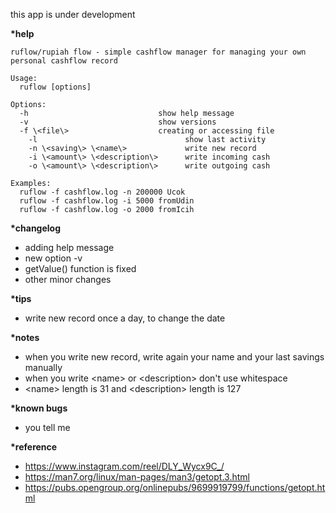 this app is under development

**\*help**
```--help
ruflow/rupiah flow - simple cashflow manager for managing your own personal cashflow record

Usage:
  ruflow [options]

Options:
  -h                             show help message
  -v                             show versions
  -f \<file\>                    creating or accessing file
    -l                                 show last activity
    -n \<saving\> \<name\>             write new record
    -i \<amount\> \<description\>      write incoming cash
    -o \<amount\> \<description\>      write outgoing cash
    
Examples:
  ruflow -f cashflow.log -n 200000 Ucok
  ruflow -f cashflow.log -i 5000 fromUdin
  ruflow -f cashflow.log -o 2000 fromIcih
```

**\*changelog**
- adding help message
- new option -v
- getValue() function is fixed
- other minor changes


**\*tips**
- write new record once a day, to change the date


**\*notes**
- when you write new record, write again your name and your last savings manually
- when you write \<name\> or \<description\> don't use whitespace
- \<name\> length is 31 and \<description\> length is 127


**\*known bugs**
- you tell me


**\*reference**
- https://www.instagram.com/reel/DLY_Wycx9C_/
- https://man7.org/linux/man-pages/man3/getopt.3.html
- https://pubs.opengroup.org/onlinepubs/9699919799/functions/getopt.html
